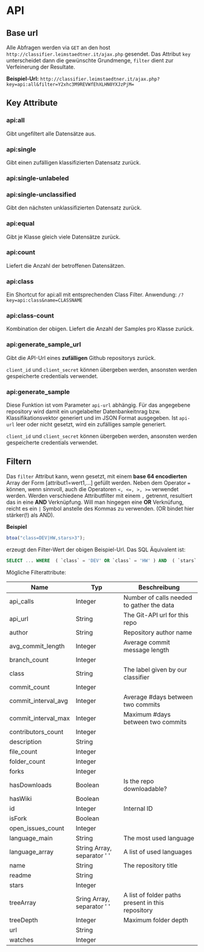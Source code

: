 # API

## Base url

Alle Abfragen werden via `GET` an den host `http://classifier.leimstaedtner.it/ajax.php` gesendet. Das Attribut `key` unterscheidet dann die gewünschte Grundmenge, `filter` dient zur Verfeinerung der Resultate.

**Beispiel-Url:**
`http://classifier.leimstaedtner.it/ajax.php?key=api:all&filter=Y2xhc3M9REVWfEhXLHN0YXJzPjM=`

## Key Attribute

### api:all

Gibt ungefiltert alle Datensätze aus.

### api:single

Gibt einen zufälligen klassifizierten Datensatz zurück.

### api:single-unlabeled
### api:single-unclassified

Gibt den nächsten unklassifizierten Datensatz zurück.

### api:equal

Gibt je Klasse gleich viele Datensätze zurück.

### api:count

Liefert die Anzahl der betroffenen Datensätzen.

### api:class

Ein Shortcut for api:all mit entsprechenden Class Filter. Anwendung:
`/?key=api:class&name=CLASSNAME`

### api:class-count

Kombination der obigen. Liefert die Anzahl der Samples pro Klasse zurück.

### api:generate_sample_url

Gibt die API-Url eines **zufälligen** Github repositorys  zurück.

`client_id` und `client_secret` können übergeben werden, ansonsten werden gespeicherte credentials verwendet.

### api:generate_sample

Diese Funktion ist vom Parameter `api-url` abhängig. Für das angegebene repository wird damit ein ungelabelter Datenbankeitnrag bzw. Klassifikationsvektor generiert und im JSON Format ausgegeben. Ist `api-url` leer oder nicht gesetzt, wird ein zufälliges sample generiert.

`client_id` und `client_secret` können übergeben werden, ansonsten werden gespeicherte credentials verwendet.

## Filtern

Das `filter` Attribut kann, wenn gesetzt, mit einem **base 64 encodierten** Array der Form [attribut1=wert1,...] gefüllt werden. Neben dem Operator `=` können, wenn sinnvoll, auch die Operatoren `<, <=, >, >=` verwendet werden.
Werden verschiedene Attributfilter mit einem `,` getrennt, resultiert das in eine **AND** Verknüpfung. Will man hingegen eine **OR** Verknüfung, reicht es ein `|` Symbol anstelle des Kommas zu verwenden. (OR bindet hier stärker(!) als AND).

**Beispiel**
```javascript 
btoa("class=DEV|HW,stars>3");
```
erzeugt den Filter-Wert der obigen Beispiel-Url. Das SQL Äquivalent ist:

```sql
SELECT ... WHERE  ( `class` = 'DEV' OR `class` = 'HW' ) AND  ( `stars` > '3' )
```

Mögliche Filterattribute:
<table>
	<thead>
		<tr>
			<th>Name</th>
			<th>Typ</th>
			<th>Beschreibung</th>
		</tr>
	</thead>
	<tbody>
		<tr>
	<td>api_calls</td>
	<td>Integer</td>
	<td>Number of calls needed to gather the data</td>
</tr>
<tr>
	<td>api_url</td>
	<td>String</td>
	<td>The Git-API url for this repo</td>
</tr>
<tr>
	<td>author</td>
	<td>String</td>
	<td>Repository author name</td>
</tr>
<tr>
	<td>avg_commit_length</td>
	<td>Integer</td>
	<td>Average commit message length</td>
</tr>
<tr>
	<td>branch_count</td>
	<td>Integer</td>
	<td></td>
</tr>
<tr>
	<td>class</td>
	<td>String</td>
	<td>The label given by our classifier</td>
</tr>
<tr>
	<td>commit_count</td>
	<td>Integer</td>
	<td></td>
</tr>
<tr>
	<td>commit_interval_avg</td>
	<td>Integer</td>
	<td>Average #days between two commits</td>
</tr>
<tr>
	<td>commit_interval_max</td>
	<td>Integer</td>
	<td>Maximum #days between two commits</td>
</tr>
<tr>
	<td>contributors_count</td>
	<td>Integer</td>
	<td></td>
</tr>
<tr>
	<td>description</td>
	<td>String</td>
	<td></td>
</tr>
<tr>
	<td>file_count</td>
	<td>Integer</td>
	<td></td>
</tr>
<tr>
	<td>folder_count</td>
	<td>Integer</td>
	<td></td>
</tr>
<tr>
	<td>forks</td>
	<td>Integer</td>
	<td></td>
</tr>
<tr>
	<td>hasDownloads</td>
	<td>Boolean</td>
	<td>Is the repo downloadable?</td>
</tr>
<tr>
	<td>hasWiki</td>
	<td>Boolean</td>
	<td></td>
</tr>
<tr>
	<td>id</td>
	<td>Integer</td>
	<td>Internal ID</td>
</tr>
<tr>
	<td>isFork</td>
	<td>Boolean</td>
	<td></td>
</tr>
<tr>
	<td>open_issues_count</td>
	<td>Integer</td>
	<td></td>
</tr>
<tr>
	<td>language_main</td>
	<td>String</td>
	<td>The most used language</td>
</tr>
<tr>
	<td>language_array</td>
	<td>String Array, separator ' '</td>
	<td>A list of used languages</td>
</tr>
<tr>
	<td>name</td>
	<td>String</td>
	<td>The repository title</td>
</tr>
<tr>
	<td>readme</td>
	<td>String</td>
	<td></td>
</tr>
<tr>
	<td>stars</td>
	<td>Integer</td>
	<td></td>
</tr>
<tr>
	<td>treeArray</td>
	<td>Sring Array, separator ' '</td>
	<td>A list of folder paths present in this repository</td>
</tr>
<tr>
	<td>treeDepth</td>
	<td>Integer</td>
	<td>Maximum folder depth</td>
</tr>
<tr>
	<td>url</td>
	<td>String</td>
	<td></td>
</tr>
<tr>
	<td>watches</td>
	<td>Integer</td>
	<td></td>
</tr>
	</tbody>
</table>
